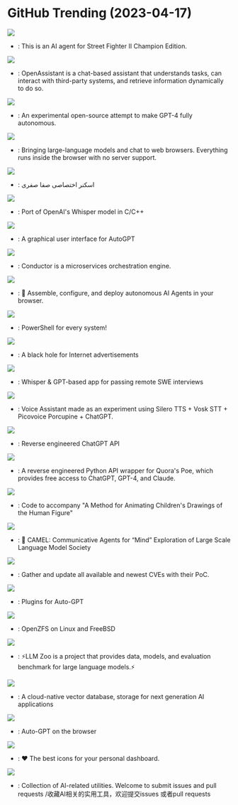 # GitHub Trending (2023-04-17)

![](https://img.shields.io/badge/Python-New%20869-green?style=flat-square&logo=appveyor)
- [](https://github.comundefined): This is an AI agent for Street Fighter II Champion Edition.

![](https://img.shields.io/badge/Python-New%201-green?style=flat-square&logo=appveyor)
- [](https://github.comundefined): OpenAssistant is a chat-based assistant that understands tasks, can interact with third-party systems, and retrieve information dynamically to do so.

![](https://img.shields.io/badge/Python-New%209-green?style=flat-square&logo=appveyor)
- [](https://github.comundefined): An experimental open-source attempt to make GPT-4 fully autonomous.

![](https://img.shields.io/badge/Python-New%20807-green?style=flat-square&logo=appveyor)
- [](https://github.comundefined): Bringing large-language models and chat to web browsers. Everything runs inside the browser with no server support.

![](https://img.shields.io/badge/Python-New%2042-green?style=flat-square&logo=appveyor)
- [](https://github.comundefined): اسکنر اختصاصی صفا صفری

![](https://img.shields.io/badge/C-New%20177-green?style=flat-square&logo=appveyor)
- [](https://github.comundefined): Port of OpenAI's Whisper model in C/C++

![](https://img.shields.io/badge/JavaScript-New%20253-green?style=flat-square&logo=appveyor)
- [](https://github.comundefined): A graphical user interface for AutoGPT

![](https://img.shields.io/badge/Java-New%2038-green?style=flat-square&logo=appveyor)
- [](https://github.comundefined): Conductor is a microservices orchestration engine.

![](https://img.shields.io/badge/TypeScript-New%201-green?style=flat-square&logo=appveyor)
- [](https://github.comundefined): 🤖 Assemble, configure, and deploy autonomous AI Agents in your browser.

![](https://img.shields.io/badge/C%23-New%2053-green?style=flat-square&logo=appveyor)
- [](https://github.comundefined): PowerShell for every system!

![](https://img.shields.io/badge/Shell-New%2014-green?style=flat-square&logo=appveyor)
- [](https://github.comundefined): A black hole for Internet advertisements

![](https://img.shields.io/badge/Swift-New%20253-green?style=flat-square&logo=appveyor)
- [](https://github.comundefined): Whisper & GPT-based app for passing remote SWE interviews

![](https://img.shields.io/badge/Python-New%2040-green?style=flat-square&logo=appveyor)
- [](https://github.comundefined): Voice Assistant made as an experiment using Silero TTS + Vosk STT + Picovoice Porcupine + ChatGPT.

![](https://img.shields.io/badge/Python-New%20223-green?style=flat-square&logo=appveyor)
- [](https://github.comundefined): Reverse engineered ChatGPT API

![](https://img.shields.io/badge/Python-New%2029-green?style=flat-square&logo=appveyor)
- [](https://github.comundefined): A reverse engineered Python API wrapper for Quora's Poe, which provides free access to ChatGPT, GPT-4, and Claude.

![](https://img.shields.io/badge/Python-New%201-green?style=flat-square&logo=appveyor)
- [](https://github.comundefined): Code to accompany "A Method for Animating Children's Drawings of the Human Figure"

![](https://img.shields.io/badge/Python-New%20273-green?style=flat-square&logo=appveyor)
- [](https://github.comundefined): 🐫 CAMEL: Communicative Agents for “Mind” Exploration of Large Scale Language Model Society

![](https://img.shields.io/badge/HTML-New%20183-green?style=flat-square&logo=appveyor)
- [](https://github.comundefined): Gather and update all available and newest CVEs with their PoC.

![](https://img.shields.io/badge/none-New%20191-green?style=flat-square&logo=appveyor)
- [](https://github.comundefined): Plugins for Auto-GPT

![](https://img.shields.io/badge/C-New%2025-green?style=flat-square&logo=appveyor)
- [](https://github.comundefined): OpenZFS on Linux and FreeBSD

![](https://img.shields.io/badge/Python-New%20210-green?style=flat-square&logo=appveyor)
- [](https://github.comundefined): ⚡LLM Zoo is a project that provides data, models, and evaluation benchmark for large language models.⚡

![](https://img.shields.io/badge/Go-New%20135-green?style=flat-square&logo=appveyor)
- [](https://github.comundefined): A cloud-native vector database, storage for next generation AI applications

![](https://img.shields.io/badge/TypeScript-New%2041-green?style=flat-square&logo=appveyor)
- [](https://github.comundefined): Auto-GPT on the browser

![](https://img.shields.io/badge/Python-New%20241-green?style=flat-square&logo=appveyor)
- [](https://github.comundefined): ❤️ The best icons for your personal dashboard.

![](https://img.shields.io/badge/none-New%20131-green?style=flat-square&logo=appveyor)
- [](https://github.comundefined): Collection of AI-related utilities. Welcome to submit issues and pull requests /收藏AI相关的实用工具，欢迎提交issues 或者pull requests

